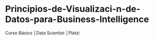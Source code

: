 # Principios-de-Visualizaci-n-de-Datos-para-Business-Intelligence
Curso Básico │Data Scientist │Platzi
